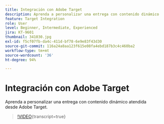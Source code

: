 ```yaml
---
title: Integración con Adobe Target
description: Aprenda a personalizar una entrega con contenido dinámico atendida desde Adobe Target.
feature: Target Integration
role: User
level: Beginner, Intermediate, Experienced
jira: KT-9601
thumbnail: 341030.jpg
exl-id: f5cf07fb-da4c-411d-bf78-6e9e83f43d30
source-git-commit: 116a24a8aa123f615e08fa4ebd187b3c4c460ba2
workflow-type: tm+mt
source-wordcount: '36'
ht-degree: 94%

---
```


# Integración con Adobe Target

Aprenda a personalizar una entrega con contenido dinámico atendida desde Adobe Target.

>[!VIDEO](https://video.tv.adobe.com/v/341030?quality=12&learn=on){transcript=true}
